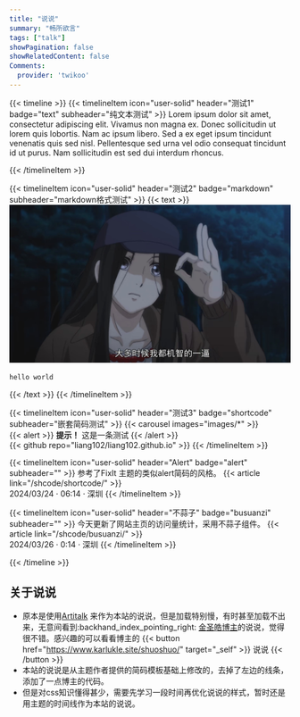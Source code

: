 ```yaml
---
title: "说说"
summary: "畅所欲言"
tags: ["talk"]
showPagination: false
showRelatedContent: false
Comments:
  provider: 'twikoo'
---
```


{{< timeline >}}
  {{< timelineItem icon="user-solid" header="测试1" badge="text" subheader="纯文本测试" >}}
Lorem ipsum dolor sit amet, consectetur adipiscing elit. Vivamus non magna ex. Donec sollicitudin ut lorem quis lobortis. Nam ac ipsum libero. Sed a ex eget ipsum tincidunt venenatis quis sed nisl. Pellentesque sed urna vel odio consequat tincidunt id ut purus. Nam sollicitudin est sed dui interdum rhoncus. 

  {{< /timelineItem >}}

  {{< timelineItem icon="user-solid" header="测试2" badge="markdown" subheader="markdown格式测试" >}}
  {{< text >}}
![img](images/baojie.jpg)
```bash
hello world
```
 {{< /text >}}
  {{< /timelineItem >}}

  {{< timelineItem icon="user-solid" header="测试3" badge="shortcode" subheader="嵌套简码测试" >}}
{{< carousel images="images/*" >}}
<br>
{{< alert >}}
**提示！** 这是一条测试
{{< /alert >}}
<br>
{{< github repo="liang102/liang102.github.io" >}}
{{< /timelineItem >}}

{{< timelineItem icon="user-solid" header="Alert" badge="alert" subheader="" >}}
   参考了FixIt 主题的类似alert简码的风格。
{{< article link="/shcode/shortcode/" >}}
<br>
  2024/03/24 · 06:14 · 深圳
  {{< /timelineItem >}}

{{< timelineItem icon="user-solid" header="不蒜子" badge="busuanzi" subheader="" >}}
今天更新了网站主页的访问量统计，采用不蒜子组件。
{{< article link="/shcode/busuanzi/" >}}
<br>
  2024/03/26 · 0:14 · 深圳
{{< /timelineItem >}}


{{< /timeline >}}



## 关于说说
- 原本是使用[Artitalk](https://artitalk.js.org/) 来作为本站的说说，但是加载特别慢，有时甚至加载不出来，无意间看到:backhand_index_pointing_right: [金圣皓博主](https://www.karlukle.site/)的说说，觉得很不错。感兴趣的可以看看博主的
{{< button href="https://www.karlukle.site/shuoshuo/" target="_self" >}}
说说
{{< /button >}}
- 本站的说说是从主题作者提供的简码模板基础上修改的，去掉了左边的线条，添加了一点博主的代码。
- 但是对css知识懂得甚少，需要先学习一段时间再优化说说的样式，暂时还是用主题的时间线作为本站的说说。
